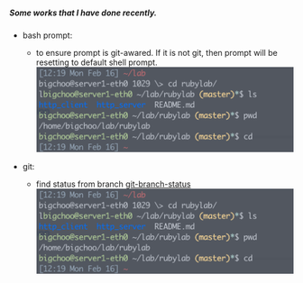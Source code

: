 ##### Some works that I have done recently. 

* bash prompt: 
  - to ensure prompt is git-awared. If it is not git, then prompt will be resetting to default shell prompt.
![git_prompt](https://github.com/boonchu/opslab/blob/master/tools/shell/git_prompt.png)

* git:
  - find status from branch [git-branch-status](https://github.com/alexdavid/git-branch-status)
![git_branch_status](https://github.com/boonchu/opslab/blob/master/tools/shell/git_prompt.png)
